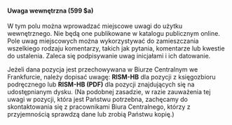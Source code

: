 #### Uwaga wewnętrzna (599 $a)

W tym polu można wprowadzać miejscowe uwagi do użytku wewnętrznego. Nie będą one publikowane w katalogu publicznym online. Pole uwag miejscowych można wykorzystywać do zamieszczania wszelkiego rodzaju komentarzy, takich jak pytania, komentarze lub kwestie do ustalenia. Zaleca się podpisywanie uwag inicjałami i ich datowanie.

Jeżeli dana pozycja jest przechowywana w Biurze Centralnym we Frankfurcie, należy dopisać uwagę:  **RISM-HB** dla pozycji z księgozbioru podręcznego lub **RISM-HB (PDF)** dla pozycji znajdujących się na udostępnianym dysku. (Na podobnej zasadzie, w razie zauważenia tej uwagi w pozycji, która jest Państwu potrzebna, zachęcamy do skontaktowania się z pracownikami Biura Centralnego, którzy z przyjemnością sprawdzą dane lub zrobią Państwu kopię.)

